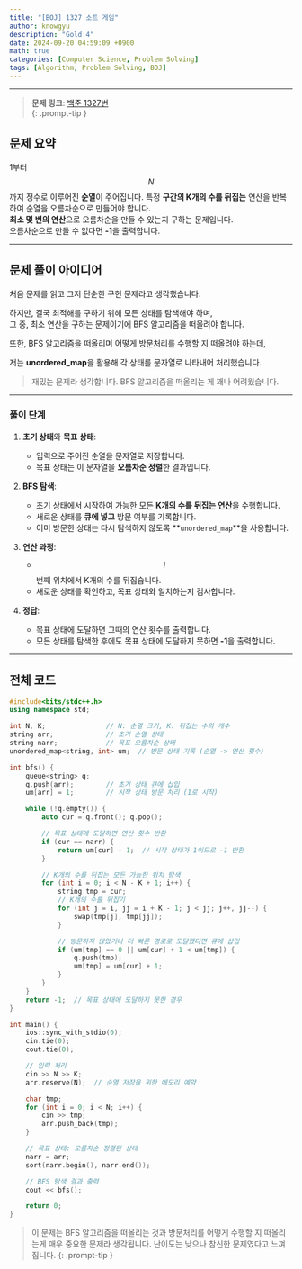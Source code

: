 ```yaml
---
title: "[BOJ] 1327 소트 게임"
author: knowgyu
description: "Gold 4"
date: 2024-09-20 04:59:09 +0900
math: true
categories: [Computer Science, Problem Solving]
tags: [Algorithm, Problem Solving, BOJ]
---
```


---

> **문제 링크**: [백준 1327번](https://www.acmicpc.net/problem/1327)  
{: .prompt-tip }

## 문제 요약

1부터 $$ N $$까지 정수로 이루어진 **순열**이 주어집니다. 특정 **구간의 K개의 수를 뒤집는** 연산을 반복하여 순열을 오름차순으로 만들어야 합니다.  
**최소 몇 번의 연산**으로 오름차순을 만들 수 있는지 구하는 문제입니다.  
오름차순으로 만들 수 없다면 **-1**을 출력합니다.

---

## 문제 풀이 아이디어

처음 문제를 읽고 그저 단순한 구현 문제라고 생각했습니다.

하지만, 결국 최적해를 구하기 위해 모든 상태를 탐색해야 하며,  
그 중, 최소 연산을 구하는 문제이기에 BFS 알고리즘을 떠올려야 합니다.

또한, BFS 알고리즘을 떠올리며 어떻게 방문처리를 수행할 지 떠올려야 하는데,

저는 **unordered_map**을 활용해 각 상태를 문자열로 나타내어 처리했습니다.

> 재밌는 문제라 생각합니다. BFS 알고리즘을 떠올리는 게 꽤나 어려웠습니다.


---

### 풀이 단계

1. **초기 상태**와 **목표 상태**:
   - 입력으로 주어진 순열을 문자열로 저장합니다.  
   - 목표 상태는 이 문자열을 **오름차순 정렬**한 결과입니다.

2. **BFS 탐색**:
   - 초기 상태에서 시작하여 가능한 모든 **K개의 수를 뒤집는 연산**을 수행합니다.  
   - 새로운 상태를 **큐에 넣고** 방문 여부를 기록합니다.  
   - 이미 방문한 상태는 다시 탐색하지 않도록 **`unordered_map`**을 사용합니다.

3. **연산 과정**:
   - $$ i $$번째 위치에서 K개의 수를 뒤집습니다.  
   - 새로운 상태를 확인하고, 목표 상태와 일치하는지 검사합니다.

4. **정답**:
   - 목표 상태에 도달하면 그때의 연산 횟수를 출력합니다.  
   - 모든 상태를 탐색한 후에도 목표 상태에 도달하지 못하면 **-1**을 출력합니다.

---

## 전체 코드

```cpp
#include<bits/stdc++.h>
using namespace std;

int N, K;               // N: 순열 크기, K: 뒤집는 수의 개수
string arr;             // 초기 순열 상태
string narr;            // 목표 오름차순 상태
unordered_map<string, int> um;  // 방문 상태 기록 (순열 -> 연산 횟수)

int bfs() {
    queue<string> q;
    q.push(arr);        // 초기 상태 큐에 삽입
    um[arr] = 1;        // 시작 상태 방문 처리 (1로 시작)

    while (!q.empty()) {
        auto cur = q.front(); q.pop();

        // 목표 상태에 도달하면 연산 횟수 반환
        if (cur == narr) {
            return um[cur] - 1;  // 시작 상태가 1이므로 -1 반환
        }

        // K개의 수를 뒤집는 모든 가능한 위치 탐색
        for (int i = 0; i < N - K + 1; i++) {
            string tmp = cur;
            // K개의 수를 뒤집기
            for (int j = i, jj = i + K - 1; j < jj; j++, jj--) {
                swap(tmp[j], tmp[jj]);
            }

            // 방문하지 않았거나 더 빠른 경로로 도달했다면 큐에 삽입
            if (um[tmp] == 0 || um[cur] + 1 < um[tmp]) {
                q.push(tmp);
                um[tmp] = um[cur] + 1;
            }
        }
    }
    return -1;  // 목표 상태에 도달하지 못한 경우
}

int main() {
    ios::sync_with_stdio(0);
    cin.tie(0);
    cout.tie(0);

    // 입력 처리
    cin >> N >> K;
    arr.reserve(N);  // 순열 저장을 위한 메모리 예약

    char tmp;
    for (int i = 0; i < N; i++) {
        cin >> tmp;
        arr.push_back(tmp);
    }

    // 목표 상태: 오름차순 정렬된 상태
    narr = arr;
    sort(narr.begin(), narr.end());

    // BFS 탐색 결과 출력
    cout << bfs();

    return 0;
}
```

> 이 문제는 BFS 알고리즘을 떠올리는 것과 방문처리를 어떻게 수행할 지 떠올리는게 매우 중요한 문제라 생각됩니다.
> 난이도는 낮으나 참신한 문제였다고 느껴집니다.
{: .prompt-tip }
